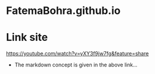 # FatemaBohra.github.io
# Link site
https://youtube.com/watch?v=yXY3f9jw7fg&feature=share
* The markdown concept is given in the above link...
